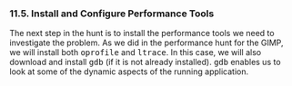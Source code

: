 ### 11.5\. Install and Configure Performance Tools

The next step <a name="iddle2502"></a><a name="iddle2503"></a><a name="iddle2504"></a><a name="iddle2505"></a><a name="iddle2506"></a><a name="iddle2507"></a><a name="iddle2508"></a>in the hunt is to install the performance tools we need to investigate the problem. As we did in the performance hunt for the GIMP, we will install both <tt>oprofile</tt> and <tt>ltrace</tt>. In this case, we will also download and install <tt>gdb</tt> (if it is not already installed). <tt>gdb</tt> enables us to look at some of the dynamic aspects of the running application.
